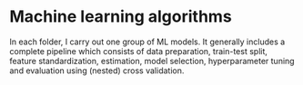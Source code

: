 # Machine learning algorithms
In each folder, I carry out one group of ML models. It generally includes a complete pipeline which consists of data preparation, train-test split, feature standardization, estimation, model selection, hyperparameter tuning and evaluation using (nested) cross validation. 
